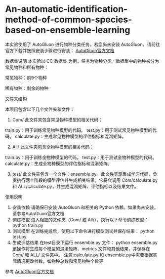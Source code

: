 # An-automatic-identification-method-of-common-species-based-on-ensemble-learning
本实验使用了 AutoGluon 进行物种分类任务。若您尚未安装 AutoGluon，请前往官方下载并按照安装步骤进行安装：
[AutoGluon官方文档](https://auto.gluon.ai/stable/index.html)

数据集说明
本实验以 CC 数据集 为例，任务为物种分类。数据集中的物种被分为常见物种和稀有物种：

常见物种：前9个物种

稀有物种：剩余的物种

文件夹结构

本项目包含以下几个文件夹和文件：
1. Com/
此文件夹包含常见物种模型的相关代码：

train.py：用于训练常见物种模型的代码。
test.py：用于测试常见物种模型的代码。
calculate.py：生成常见物种模型的评估指标和混淆矩阵。

2. All/
此文件夹包含全物种模型的相关代码：

train.py：用于训练全物种模型的代码。
test.py：用于测试全物种模型的代码。
calculate.py：生成全物种模型的评估指标和混淆矩阵。

3. test/
此文件夹包含一个文件：ensemble.py。此文件实现集成学习代码，负责执行两个阶段的模型评估并生成相关结果。它将会调用 Com/calculate.py 和 ALL/calculate.py，并生成混淆矩阵、评估指标以及结果文件。


使用说明
1. 安装依赖
请确保已安装 AutoGluon 和相关的 Python 依赖。如果尚未安装，请参考AutoGluon官方文档
2. 训练模型
进入相应的文件夹（Com/ 或 All/），执行以下命令训练模型：
python train.py
3. 测试模型
在训练完成后，使用以下命令进行模型测试并保存结果：
python test.py
4. 生成评估结果
在test目录下运行 ensemble.py 文件：
python ensemble.py
该操作将生成每个模型的混淆矩阵、metrics 文件和其他结果，并保存在 Com/ 和 ALL/ 文件夹中。
注意:calculate.py 和 ensemble.py中需要根据实际情况更改参数，如物种总数和常见物种个数等

参考
[AutoGluon官方文档](https://auto.gluon.ai/stable/index.html)

